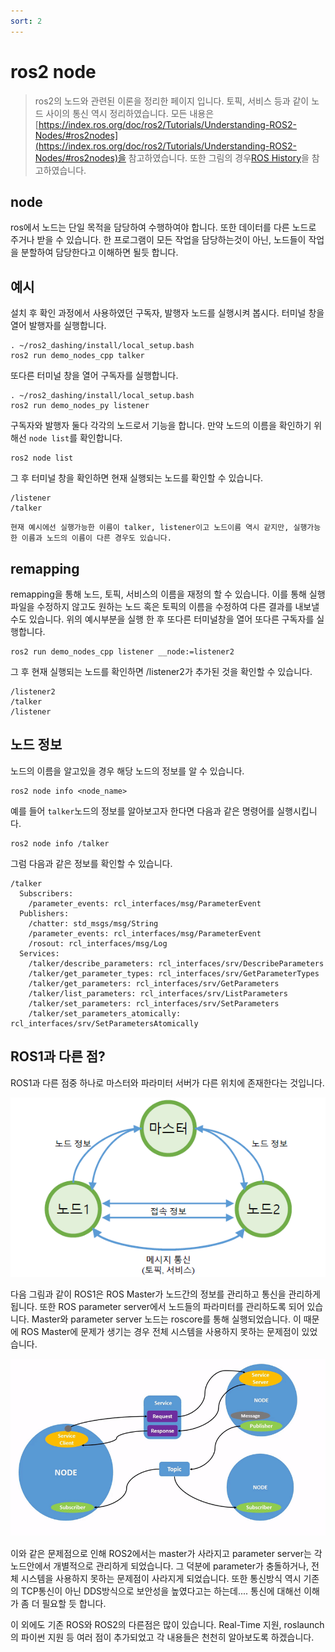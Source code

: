 ```yaml
---
sort: 2
---
```


# ros2 node
> ros2의 노드와 관련된 이론을 정리한 페이지 입니다. 토픽, 서비스 등과 같이 노드 사이의 통신 역시 정리하였습니다. 모든 내용은 [https://index.ros.org/doc/ros2/Tutorials/Understanding-ROS2-Nodes/#ros2nodes](https://index.ros.org/doc/ros2/Tutorials/Understanding-ROS2-Nodes/#ros2nodes)을 참고하였습니다. 또한 그림의 경우[ROS History](http://www.slideshare.net/yoonseokpyo/20160406-ros-1-for)을 참고하였습니다.

## node 

ros에서 노드는 단일 목적을 담당하여 수행하여야 합니다. 또한 데이터를 다른 노드로 주거나 받을 수 있습니다. 한 프로그램이 모든 작업을 담당하는것이 아닌, 노드들이 작업을 분할하여 담당한다고 이해하면 될듯 합니다.

## 예시
설치 후 확인 과정에서 사용하였던 구독자, 발행자 노드를 실행시켜 봅시다.
터미널 창을 열어 발행자를 실행합니다.
```
. ~/ros2_dashing/install/local_setup.bash
ros2 run demo_nodes_cpp talker
```
또다른 터미널 창을 열어 구독자를 실행합니다.
```
. ~/ros2_dashing/install/local_setup.bash
ros2 run demo_nodes_py listener
```
구독자와 발행자 둘다 각각의 노드로서 기능을 합니다. 만약 노드의 이름을 확인하기 위해선 `node list`를 확인합니다.
```
ros2 node list
```
그 후 터미널 창을 확인하면 현재 실행되는 노드를 확인할 수 있습니다.
```
/listener
/talker
```
```note
현재 예시에선 실행가능한 이름이 talker, listener이고 노드이름 역시 같지만, 실행가능한 이름과 노드의 이름이 다른 경우도 있습니다.
```
## remapping
remapping을 통해 노드, 토픽, 서비스의 이름을 재정의 할 수 있습니다. 이를 통해 실행파일을 수정하지 않고도 원하는 노드 혹은 토픽의 이름을 수정하여 다른 결과를 내보낼 수도 있습니다.
위의 예시부분을 실행 한 후 또다른 터미널창을 열어 또다른 구독자를 실행합니다.
```
ros2 run demo_nodes_cpp listener __node:=listener2
```
그 후 현재 실행되는 노드를 확인하면 /listener2가 추가된 것을 확인할 수 있습니다.
```
/listener2
/talker
/listener
```

## 노드 정보
노드의 이름을 알고있을 경우 해당 노드의 정보를 알 수 있습니다.
```
ros2 node info <node_name>
```
예를 들어 `talker`노드의 정보를 알아보고자 한다면 다음과 같은 명령어를 실행시킵니다.
```
ros2 node info /talker
```
그럼 다음과 같은 정보를 확인할 수 있습니다.
```
/talker
  Subscribers:
    /parameter_events: rcl_interfaces/msg/ParameterEvent
  Publishers:
    /chatter: std_msgs/msg/String
    /parameter_events: rcl_interfaces/msg/ParameterEvent
    /rosout: rcl_interfaces/msg/Log
  Services:
    /talker/describe_parameters: rcl_interfaces/srv/DescribeParameters
    /talker/get_parameter_types: rcl_interfaces/srv/GetParameterTypes
    /talker/get_parameters: rcl_interfaces/srv/GetParameters
    /talker/list_parameters: rcl_interfaces/srv/ListParameters
    /talker/set_parameters: rcl_interfaces/srv/SetParameters
    /talker/set_parameters_atomically: rcl_interfaces/srv/SetParametersAtomically
```

## ROS1과 다른 점?
ROS1과 다른 점중 하나로 마스터와 파라미터 서버가 다른 위치에 존재한다는 것입니다.

![ros1](/ros2/config/image.png)

다음 그림과 같이 ROS1은 ROS Master가 노드간의 정보를 관리하고 통신을 관리하게 됩니다. 또한 ROS parameter server에서 노드들의 파라미터를 관리하도록 되어 있습니다. Master와 parameter server 노드는 roscore를 통해 실행되었습니다. 이 때문에 ROS Master에 문제가 생기는 경우 전체 시스템을 사용하지 못하는 문제점이 있었습니다.

![ros2](/ros2/config/Nodes-TopicandService.gif)

이와 같은 문제점으로 인해 ROS2에서는 master가 사라지고 parameter server는 각 노드안에서 개별적으로 관리하게 되었습니다. 그 덕분에 parameter가 충돌하거나, 전체 시스템을 사용하지 못하는 문제점이 사라지게 되었습니다. 또한 통신방식 역시 기존의 TCP통신이 아닌 DDS방식으로 보안성을 높였다고는 하는데.... 통신에 대해선 이해가 좀 더 필요할 듯 합니다. 

이 외에도 기존 ROS와 ROS2의 다른점은 많이 있습니다. Real-Time 지원, roslaunch의 파이썬 지원 등 여러 점이 추가되었고 각 내용들은 천천히 알아보도록 하겠습니다. 

